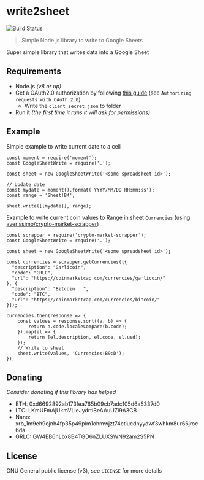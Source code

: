 # write2sheet

[![Build Status](https://travis-ci.org/averissimo/write2sheet.svg?branch=master)](https://travis-ci.org/averissimo/write2sheet)


> Simple Node.js library to write to Google Sheets

Super simple library that writes data into a Google Sheet

## Requirements

- Node.js *(v8 or up)*
- Get a OAuth2.0 authorization by following [this guide](https://developers.google.com/sheets/api/guides/authorizing) (see `Authorizing requests with OAuth 2.0`)
  - Write the `client_secret.json` to folder
- Run it *(the first time it runs it will ask for permissions)*

## Example

Simple example to write current date to a cell

```
const moment = require('moment');
const GoogleSheetWrite = require('.');

const sheet = new GoogleSheetWrite('<some spreadsheet id>');

// Update date
const mydate = moment().format('YYYY/MM/DD HH:mm:ss');
const range = 'Sheet!B4';

sheet.write([[mydate]], range);
```

Example to write current coin values to Range in sheet `Currencies` (using [averissimo/crypto-market-scrapper](https://github.com/averisimo/crypto-market-scrapper))


```
const scrapper = require('crypto-market-scrapper');
const GoogleSheetWrite = require('.');

const sheet = new GoogleSheetWrite('<some spreadsheet id>');

const currencies = scrapper.getCurrencies([{
  "description": "Garlicoin",
  "code": "GRLC",
  "url": "https://coinmarketcap.com/currencies/garlicoin/"
}, {
  "description": "Bitcoin   ",
  "code": "BTC",
  "url": "https://coinmarketcap.com/currencies/bitcoin/"
}]);

currencies.then(response => {
	const values = response.sort((a, b) => {
		return a.code.localeCompare(b.code);
	}).map(el => {
		return [el.description, el.code, el.usd];
	});
	// Write to sheet
	sheet.write(values, 'Currencies!B9:D');
});
```

## Donating

*Consider donating if this library has helped*

- ETH: 0xd6692892ab173fea765b09cb7adc105d6a5337d0
- LTC: LKmUFmAjUkmVLieJydrtiBeAAuUZi9A3CB
- Nano: xrb_1m9eh9ojnh4fp35p49pim1ohmwjzt74ctiucdnyydwf3whkm8ur66jroc6da
- GRLC: GW4EB6nLbx8B4TGD6nZLUXSWN92am2S5PN

## License

GNU General public license (v3), see `LICENSE` for more details
